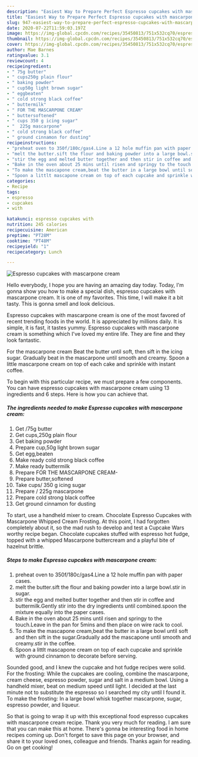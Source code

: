 ```yaml
---
description: "Easiest Way to Prepare Perfect Espresso cupcakes with mascarpone cream"
title: "Easiest Way to Prepare Perfect Espresso cupcakes with mascarpone cream"
slug: 947-easiest-way-to-prepare-perfect-espresso-cupcakes-with-mascarpone-cream
date: 2020-07-22T11:59:03.197Z
image: https://img-global.cpcdn.com/recipes/35450813/751x532cq70/espresso-cupcakes-with-mascarpone-cream-recipe-main-photo.jpg
thumbnail: https://img-global.cpcdn.com/recipes/35450813/751x532cq70/espresso-cupcakes-with-mascarpone-cream-recipe-main-photo.jpg
cover: https://img-global.cpcdn.com/recipes/35450813/751x532cq70/espresso-cupcakes-with-mascarpone-cream-recipe-main-photo.jpg
author: Mae Barnes
ratingvalue: 3.1
reviewcount: 4
recipeingredient:
- " 75g butter"
- " cups250g plain flour"
- " baking powder"
- " cup50g light brown sugar"
- " eggbeaten"
- " cold strong black coffee"
- " buttermilk"
- " FOR THE MASCARPONE CREAM"
- " buttersoftened"
- " cups 350 g icing sugar"
- "  225g mascarpone"
- " cold strong black coffee"
- " ground cinnamon for dusting"
recipeinstructions:
- "preheat oven to 350f/180c/gas4.Line a 12 hole muffin pan with paper cases."
- "melt the butter.sift the flour and baking powder into a large bowl.stir in sugar."
- "stir the egg and melted butter together and then stir in coffee and buttermilk.Gently stir into the dry ingredients until combined.spoon the mixture equally into the paper cases."
- "Bake in the oven about 25 mins until risen and springy to the touch.Leave in the pan for 5mins and then place on wire rack to cool."
- "To make the mascapone cream,beat the butter in a large bowl until soft and then sift in the sugar.Gradually add the mascapone until smooth and creamy.stir in the coffee."
- "Spoon a littlt mascapone cream on top of each cupcake and sprinkle with ground cinnamon to decorate before serving."
categories:
- Recipe
tags:
- espresso
- cupcakes
- with

katakunci: espresso cupcakes with 
nutrition: 245 calories
recipecuisine: American
preptime: "PT28M"
cooktime: "PT48M"
recipeyield: "1"
recipecategory: Lunch

---
```



![Espresso cupcakes with mascarpone cream](https://img-global.cpcdn.com/recipes/35450813/751x532cq70/espresso-cupcakes-with-mascarpone-cream-recipe-main-photo.jpg)

Hello everybody, I hope you are having an amazing day today. Today, I'm gonna show you how to make a special dish, espresso cupcakes with mascarpone cream. It is one of my favorites. This time, I will make it a bit tasty. This is gonna smell and look delicious.

Espresso cupcakes with mascarpone cream is one of the most favored of recent trending foods in the world. It is appreciated by millions daily. It is simple, it is fast, it tastes yummy. Espresso cupcakes with mascarpone cream is something which I've loved my entire life. They are fine and they look fantastic.

For the mascarpone cream Beat the butter until soft, then sift in the icing sugar. Gradually beat in the mascarpone until smooth and creamy. Spoon a little mascarpone cream on top of each cake and sprinkle with instant coffee.


To begin with this particular recipe, we must prepare a few components. You can have espresso cupcakes with mascarpone cream using 13 ingredients and 6 steps. Here is how you can achieve that.

<!--inarticleads1-->

##### The ingredients needed to make Espresso cupcakes with mascarpone cream:

1. Get  /75g butter
1. Get  cups,250g plain flour
1. Get  baking powder
1. Prepare  cup,50g light brown sugar
1. Get  egg,beaten
1. Make ready  cold strong black coffee
1. Make ready  buttermilk
1. Prepare  FOR THE MASCARPONE CREAM-
1. Prepare  butter,softened
1. Take  cups/ 350 g icing sugar
1. Prepare  / 225g mascarpone
1. Prepare  cold strong black coffee
1. Get  ground cinnamon for dusting


To start, use a handheld mixer to cream. Chocolate Espresso Cupcakes with Mascarpone Whipped Cream Frosting. At this point, I had forgotten completely about it, so the mad rush to develop and test a Cupcake Wars worthy recipe began. Chocolate cupcakes stuffed with espresso hot fudge, topped with a whipped Mascarpone buttercream and a playful bite of hazelnut brittle. 

<!--inarticleads2-->

##### Steps to make Espresso cupcakes with mascarpone cream:

1. preheat oven to 350f/180c/gas4.Line a 12 hole muffin pan with paper cases.
1. melt the butter.sift the flour and baking powder into a large bowl.stir in sugar.
1. stir the egg and melted butter together and then stir in coffee and buttermilk.Gently stir into the dry ingredients until combined.spoon the mixture equally into the paper cases.
1. Bake in the oven about 25 mins until risen and springy to the touch.Leave in the pan for 5mins and then place on wire rack to cool.
1. To make the mascapone cream,beat the butter in a large bowl until soft and then sift in the sugar.Gradually add the mascapone until smooth and creamy.stir in the coffee.
1. Spoon a littlt mascapone cream on top of each cupcake and sprinkle with ground cinnamon to decorate before serving.


Sounded good, and I knew the cupcake and hot fudge recipes were solid. For the frosting: While the cupcakes are cooling, combine the mascarpone, cream cheese, espresso powder, sugar and salt in a medium bowl. Using a handheld mixer, beat on medium speed until light. I decided at the last minute not to substitute the espresso so I searched my city until I found it. To make the frosting: In a large bowl whisk together mascarpone, sugar, espresso powder, and liqueur. 

So that is going to wrap it up with this exceptional food espresso cupcakes with mascarpone cream recipe. Thank you very much for reading. I am sure that you can make this at home. There's gonna be interesting food in home recipes coming up. Don't forget to save this page on your browser, and share it to your loved ones, colleague and friends. Thanks again for reading. Go on get cooking!
